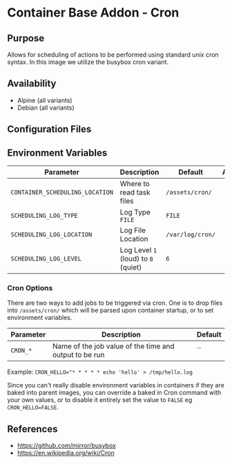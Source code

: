 # Container Base Addon - Cron

## Purpose
Allows for scheduling of actions to be performed using standard unix cron syntax. In this image we utilize the busybox cron variant.

## Availability

* Alpine (all variants)
* Debian (all variants)

## Configuration Files

## Environment Variables

| Parameter                     | Description                                                                    | Default     | Advanced | `_FILE` |
| ----------------------------- | ------------------------------------------------------------------------------ | ----------- | -------- | ------- |
| `CONTAINER_SCHEDULING_LOCATION` | Where to read task files            | `/assets/cron/`  |
| `SCHEDULING_LOG_TYPE`           | Log Type `FILE`                     | `FILE`           |
| `SCHEDULING_LOG_LOCATION`       | Log File Location                   | `/var/log/cron/` |
| `SCHEDULING_LOG_LEVEL`          | Log Level `1` (loud) to `8` (quiet) | `6`              |

### Cron Options

There are two ways to add jobs to be triggered via cron. One is to drop files into `/assets/cron/` which will be parsed upon container startup, or to set environment variables.

| Parameter | Description                                            | Default |
| --------- | ------------------------------------------------------ | ------- |
| `CRON_*`  | Name of the job value of the time and output to be run | ``      |

Example: `CRON_HELLO="* * * * * echo 'hello' > /tmp/hello.log`

Since you can't really disable environment variables in containers if they are baked into parent images, you can override a baked in Cron command with your own values, or to disable it entirely set the value to `FALSE` eg `CRON_HELLO=FALSE`.

## References

* https://github.com/mirror/busybox
* https://en.wikipedia.org/wiki/Cron
